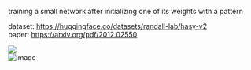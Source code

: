 training a small network after initializing one of its weights with a pattern

dataset: https://huggingface.co/datasets/randall-lab/hasy-v2 \
paper: https://arxiv.org/pdf/2012.02550

![](https://i.ibb.co/Q7WL1mLd/weight-evolution.gif) \
![image](https://github.com/user-attachments/assets/e67513ad-df46-4f60-9a4f-8a61abdf2bec)

